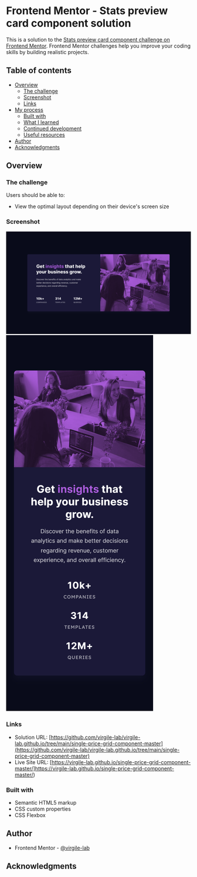 # Frontend Mentor - Stats preview card component solution

This is a solution to the [Stats preview card component challenge on Frontend Mentor](https://www.frontendmentor.io/challenges/stats-preview-card-component-8JqbgoU62). Frontend Mentor challenges help you improve your coding skills by building realistic projects. 


## Table of contents

- [Overview](#overview)
  - [The challenge](#the-challenge)
  - [Screenshot](#screenshot)
  - [Links](#links)
- [My process](#my-process)
  - [Built with](#built-with)
  - [What I learned](#what-i-learned)
  - [Continued development](#continued-development)
  - [Useful resources](#useful-resources)
- [Author](#author)
- [Acknowledgments](#acknowledgments)

## Overview

### The challenge

Users should be able to:

- View the optimal layout depending on their device's screen size

### Screenshot

![](./Screenshot_Desktop.png)
![](./Screenshot_Mobile.png)

### Links

- Solution URL: [https://github.com/virgile-lab/virgile-lab.github.io/tree/main/single-price-grid-component-master](https://github.com/virgile-lab/virgile-lab.github.io/tree/main/single-price-grid-component-master)
- Live Site URL: [https://virgile-lab.github.io/single-price-grid-component-master/]https://virgile-lab.github.io/single-price-grid-component-master/)

### Built with

- Semantic HTML5 markup
- CSS custom properties
- CSS Flexbox

## Author

- Frontend Mentor - [@virgile-lab](https://www.frontendmentor.io/profile/virgile-lab)

## Acknowledgments

